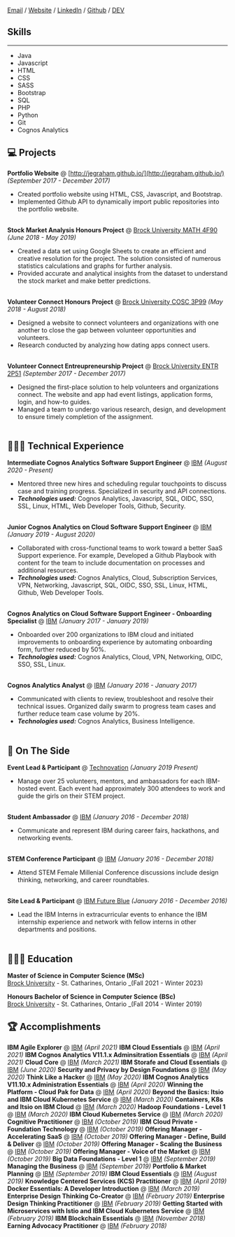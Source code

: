 
[Email](graham.jessica338@gmail.com) / [Website](jegraham.github.io) / [LinkedIn](www.linkedin.com/in/jessica-graham-455261aa) / [Github](https://github.com/jegraham/) / [DEV](https://dev.to/jegraham)


## Skills
---
- Java 
- Javascript 
- HTML 
- CSS
- SASS
- Bootstrap 
- SQL 
- PHP 
- Python
- Git
- Cognos Analytics 


## 💻  Projects

**Portfolio Website** @ [http://jegraham.github.io/](http://jegraham.github.io/) _(September 2017 - December 2017)_ <br>
 - Created portfolio website using HTML, CSS, Javascript, and Bootstrap. 
 - Implemented Github API to dynamically import public repositories into the portfolio website. 
<br><br>


**Stock Market Analysis Honours Project** @ [Brock University MATH 4F90](https://brocku.ca/webcal/2021/undergrad/math.html#MATH_4F90) _(June 2018 - May 2019)_ <br>
 - Created a data set using Google Sheets to create an efficient and creative resolution for the project. The solution consisted of numerous statistics calculations and graphs for further analysis. 
 - Provided accurate and analytical insights from the dataset to understand the stock market and make better predictions. 
<br><br>


**Volunteer Connect Honours Project** @ [Brock University COSC 3P99](https://www.cosc.brocku.ca/Offerings/4F90/) _(May 2018 - August 2018)_ <br>
- Designed a website to connect volunteers and organizations with one another to close the gap between volunteer opportunities and volunteers. 
- Research conducted by analyzing how dating apps connect users. 
<br><br>


**Volunteer Connect Entreupreneurship Project** @ [Brock University ENTR 2P51](https://brocku.ca/webcal/2001/undergrad/courses/ENTR.html) _(September 2017 - December 2017)_ <br>
 - Designed the first-place solution to help volunteers and organizations connect. The website and app had event listings, application forms, login, and how-to guides.
 - Managed a team to undergo various research, design, and development to ensure timely completion of the assignment. 
<br><br>




## 👩🏼‍💻 Technical Experience

**Intermediate Cognos Analytics Software Support Engineer** @ [IBM](https://www.ibm.com/) _(August 2020 - Present)_ <br>
  - Mentored three new hires and scheduling regular touchpoints to discuss case and training progress. Specialized in security and API connections. 
  - **_Technologies used:_** Cognos Analytics, Javascript, SQL, OIDC, SSO, SSL, Linux, HTML, Web Developer Tools, Github, Security.
<br><br>


**Junior Cognos Analytics on Cloud Software Support Engineer** @ [IBM](https://www.ibm.com/) _(January 2019 - August 2020)_ <br>
  - Collaborated with cross-functional teams to work toward a better SaaS Support experience. For example, Developed a Github Playbook with content for the team to include documentation on processes and additional resources. 
  - **_Technologies used:_** Cognos Analytics, Cloud, Subscription Services, VPN, Networking, Javascript, SQL, OIDC, SSO, SSL, Linux, HTML, Github, Web Developer Tools.
<br><br>


**Cognos Analytics on Cloud Software Support Engineer - Onboarding Specialist** @ [IBM](https://www.ibm.com/) _(January 2017 - January 2019)_ <br>
  - Onboarded over 200 organizations to IBM  cloud and initiated improvements to onboarding experience by automating onboarding form, further reduced by 50%.
  - **_Technologies used:_** Cognos Analytics, Cloud, VPN, Networking, OIDC, SSO, SSL, Linux.
<br><br>


**Cognos Analytics Analyst** @ [IBM](https://www.ibm.com/) _(January 2016 - January 2017)_ <br>
  - Communicated with clients to review, troubleshoot and resolve their technical issues. Organized daily swarm to progress team cases and further reduce team case volume by 20%. 
  - **_Technologies used:_** Cognos Analytics, Business Intelligence.
<br><br>


## 📌 On The Side

**Event Lead & Participant** @ [Technovation](https://technovationottawa.org/) _(January 2019 Present)_<br>
  - Manage over 25 volunteers, mentors, and ambassadors for each IBM-hosted event. Each event had approximately 300 attendees to work and guide the girls on their STEM project.
<br><br>


**Student Ambassador** @ [IBM](https://www.ibm.com) _(January 2016 - December 2018)_<br>
  - Communicate and represent IBM during career fairs, hackathons, and networking events. 
<br><br>


**STEM Conference Participant** @ [IBM](https://www.ibm.com) _(January 2016 - December 2018)_<br>
  - Attend STEM Female Millenial  Conference discussions include design thinking, networking, and career roundtables.
<br><br>


**Site Lead & Participant** @ [IBM Future Blue](https://www.ibm.com) _(January 2016 - December 2016)_<br>
  - Lead the IBM Interns in extracurricular events to enhance the IBM internship experience and network with fellow interns in other departments and positions.
<br><br>



## 👩🏼‍🎓 Education

**Master of Science in Computer Science (MSc)**<br>
[Brock University](https://brocku.ca/) - St. Catharines, Ontario _(Fall 2021 - Winter 2023)


**Honours Bachelor of Science in Computer Science (BSc)**<br>
[Brock University](https://brocku.ca/) - St. Catharines, Ontario _(Fall 2014 - Winter 2019)



## 🏆 Accomplishments 

**IBM Agile Explorer** @ [IBM](https://www.ibm.com/training/credentials) _(April 2021)_
**IBM Cloud Essentials** @ [IBM](https://www.ibm.com/training/credentials) _(April 2021)_
**IBM Cognos Analytics V11.1.x Adminsitration Essentials** @ [IBM](https://www.ibm.com/training/credentials) _(April 2021)_
**Cloud Core** @ [IBM](https://www.ibm.com/training/credentials) _(March 2021)_
**IBM Storafe and Cloud Essentials** @ [IBM](https://www.ibm.com/training/credentials) _(June 2020)_
**Security and Privacy by Design Foundations** @ [IBM](https://www.ibm.com/training/credentials) _(May 2020)_
**Think Like a Hacker** @ [IBM](https://www.ibm.com/training/credentials) _(May 2020)_
**IBM Cognos Analytics V11.10.x Administration Essentials** @ [IBM](https://www.ibm.com/training/credentials) _(April 2020)_
**Winning the Platform - Cloud Pak for Data** @ [IBM](https://www.ibm.com/training/credentials) _(April 2020)_
**Beyond the Basics: Itsio and IBM Cloud Kubernetes Service** @ [IBM](https://www.ibm.com/training/credentials) _(March 2020)_
**Containers, K8s and Itsio on IBM Cloud** @ [IBM](https://www.ibm.com/training/credentials) _(March 2020)_
**Hadoop Foundations - Level 1** @ [IBM](https://www.ibm.com/training/credentials) _(March 2020)_
**IBM Cloud Kubernetes Service** @ [IBM](https://www.ibm.com/training/credentials) _(March 2020)_
**Cognitive Practitioner** @ [IBM](https://www.ibm.com/training/credentials) _(October 2019)_
**IBM Cloud Private - Foundation Technology** @ [IBM](https://www.ibm.com/training/credentials) _(October 2019)_
**Offering Manager - Accelerating SaaS** @ [IBM](https://www.ibm.com/training/credentials) _(October 2019)_
**Offering Manager - Define, Build & Deliver** @ [IBM](https://www.ibm.com/training/credentials) _(October 2019)_
**Offering Manager - Scaling the Business** @ [IBM](https://www.ibm.com/training/credentials) _(October 2019)_
**Offering Manager - Voice of the Market** @ [IBM](https://www.ibm.com/training/credentials) _(October 2019)_
**Big Data Foundations - Level 1** @ [IBM](https://www.ibm.com/training/credentials) _(September 2019)_
**Managing the Business** @ [IBM](https://www.ibm.com/training/credentials) _(September 2019)_
**Portfolio & Market Planning** @ [IBM](https://www.ibm.com/training/credentials) _(September 2019)_
**IBM Cloud Essentials** @ [IBM](https://www.ibm.com/training/credentials) _(August 2019)_
**Knowledge Centered Services (KCS) Practitioner** @ [IBM](https://www.ibm.com/training/credentials) _(April 2019)_
**Docker Essentials: A Developer Introduction** @ [IBM](https://www.ibm.com/training/credentials) _(March 2019)_
**Enterprise Design Thinking Co-Creator** @ [IBM](https://www.ibm.com/training/credentials) _(February 2019)_
**Enterprise Design Thinking Practitioner** @ [IBM](https://www.ibm.com/training/credentials) _(February 2019)_
**Getting Started with Microservices with Istio and IBM Cloud Kubernetes Service** @ [IBM](https://www.ibm.com/training/credentials) _(February 2019)_
**IBM Blockchain Essentials** @ [IBM](https://www.ibm.com/training/credentials) _(November 2018)_
**Earning Advocacy Practitioner** @ [IBM](https://www.ibm.com/training/credentials) _(February 2018)_


